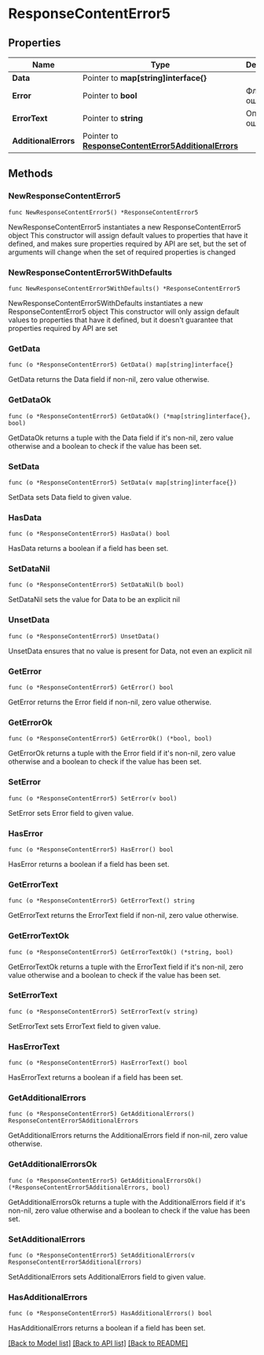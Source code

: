 # ResponseContentError5

## Properties

Name | Type | Description | Notes
------------ | ------------- | ------------- | -------------
**Data** | Pointer to **map[string]interface{}** |  | [optional] 
**Error** | Pointer to **bool** | Флаг ошибки | [optional] 
**ErrorText** | Pointer to **string** | Описание ошибки | [optional] 
**AdditionalErrors** | Pointer to [**ResponseContentError5AdditionalErrors**](ResponseContentError5AdditionalErrors.md) |  | [optional] 

## Methods

### NewResponseContentError5

`func NewResponseContentError5() *ResponseContentError5`

NewResponseContentError5 instantiates a new ResponseContentError5 object
This constructor will assign default values to properties that have it defined,
and makes sure properties required by API are set, but the set of arguments
will change when the set of required properties is changed

### NewResponseContentError5WithDefaults

`func NewResponseContentError5WithDefaults() *ResponseContentError5`

NewResponseContentError5WithDefaults instantiates a new ResponseContentError5 object
This constructor will only assign default values to properties that have it defined,
but it doesn't guarantee that properties required by API are set

### GetData

`func (o *ResponseContentError5) GetData() map[string]interface{}`

GetData returns the Data field if non-nil, zero value otherwise.

### GetDataOk

`func (o *ResponseContentError5) GetDataOk() (*map[string]interface{}, bool)`

GetDataOk returns a tuple with the Data field if it's non-nil, zero value otherwise
and a boolean to check if the value has been set.

### SetData

`func (o *ResponseContentError5) SetData(v map[string]interface{})`

SetData sets Data field to given value.

### HasData

`func (o *ResponseContentError5) HasData() bool`

HasData returns a boolean if a field has been set.

### SetDataNil

`func (o *ResponseContentError5) SetDataNil(b bool)`

 SetDataNil sets the value for Data to be an explicit nil

### UnsetData
`func (o *ResponseContentError5) UnsetData()`

UnsetData ensures that no value is present for Data, not even an explicit nil
### GetError

`func (o *ResponseContentError5) GetError() bool`

GetError returns the Error field if non-nil, zero value otherwise.

### GetErrorOk

`func (o *ResponseContentError5) GetErrorOk() (*bool, bool)`

GetErrorOk returns a tuple with the Error field if it's non-nil, zero value otherwise
and a boolean to check if the value has been set.

### SetError

`func (o *ResponseContentError5) SetError(v bool)`

SetError sets Error field to given value.

### HasError

`func (o *ResponseContentError5) HasError() bool`

HasError returns a boolean if a field has been set.

### GetErrorText

`func (o *ResponseContentError5) GetErrorText() string`

GetErrorText returns the ErrorText field if non-nil, zero value otherwise.

### GetErrorTextOk

`func (o *ResponseContentError5) GetErrorTextOk() (*string, bool)`

GetErrorTextOk returns a tuple with the ErrorText field if it's non-nil, zero value otherwise
and a boolean to check if the value has been set.

### SetErrorText

`func (o *ResponseContentError5) SetErrorText(v string)`

SetErrorText sets ErrorText field to given value.

### HasErrorText

`func (o *ResponseContentError5) HasErrorText() bool`

HasErrorText returns a boolean if a field has been set.

### GetAdditionalErrors

`func (o *ResponseContentError5) GetAdditionalErrors() ResponseContentError5AdditionalErrors`

GetAdditionalErrors returns the AdditionalErrors field if non-nil, zero value otherwise.

### GetAdditionalErrorsOk

`func (o *ResponseContentError5) GetAdditionalErrorsOk() (*ResponseContentError5AdditionalErrors, bool)`

GetAdditionalErrorsOk returns a tuple with the AdditionalErrors field if it's non-nil, zero value otherwise
and a boolean to check if the value has been set.

### SetAdditionalErrors

`func (o *ResponseContentError5) SetAdditionalErrors(v ResponseContentError5AdditionalErrors)`

SetAdditionalErrors sets AdditionalErrors field to given value.

### HasAdditionalErrors

`func (o *ResponseContentError5) HasAdditionalErrors() bool`

HasAdditionalErrors returns a boolean if a field has been set.


[[Back to Model list]](../README.md#documentation-for-models) [[Back to API list]](../README.md#documentation-for-api-endpoints) [[Back to README]](../README.md)


